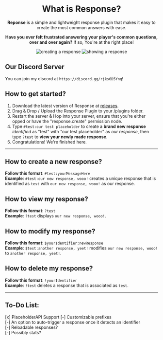 <div align="center">
  <h1> What is Response? </h1>
<b> Reponse</b> is a simple and lightweight response plugin that makes it easy to create the most common answers with ease.

__Have you ever felt frustrated answering your player's common questions, over and over again?__ If so, You're at the right place!

![creating a response](https://cdn.discordapp.com/attachments/761714903978475540/909402187883495424/javaw_ZYtjFlzTIo.png)
![showing a response](https://cdn.discordapp.com/attachments/761714903978475540/909402175216697354/javaw_7Fyx2b0LTO.png)
</div>

## Our Discord Server
You can join my discord at `https://discord.gg/rjks6D5Ynq`!

## How to get started?
1. Download the latest version of Response at [releases](/releases).
2. Drag & Drop / Upload the Response Plugin to your /plugins folder.
3. Restart the server & Hop into your server, ensure that you're either opped or have the "response.create" permission node.
4. Type `#test:our test placeholder` to create a __brand new response__ *identified* 
as "test" with "our test placeholder" as *our response*, then type `?test` to __view your newly made response__.
5. Congratulations! We're finished here.

---
## How to create a new response?
__Follow this format__: `#test:yourMessageHere`  
__Example__: `#test:our new response, wooo!` creates a unique response that is 
identified as `test` with `our new response, wooo!` as our response. 

## How to view my response?
__Follow this format__: `?test`  
__Example__: `?test` displays `our new response, wooo!`.

## How to modify my response?
__Follow this format__: `$yourIdentifier:newResponse`  
__Example__: `$test:another response, yeet!` modifies `our new response, wooo!` to `another response, yeet!`.

## How to delete my response?
__Follow this format__: `!yourIdentifier`  
__Example__: `!test` deletes a response that is associated as `test`. 

---

## To-Do List:
[x] PlaceholderAPI Support
[-] Customizable prefixes  
[-] An option to auto-trigger a response once it detects an identifier  
[-] Reloadable responses?  
[-] Possibly stats?  
